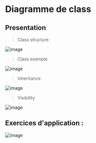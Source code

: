 # Diagramme de class

## Presentation

> Class structure

![image](https://user-images.githubusercontent.com/92023794/199476407-6bc509f8-bba4-4fac-978f-f0ff5f9895a8.png)

> Class exemple

![image](https://user-images.githubusercontent.com/92023794/199478499-6d4c58b5-8a33-4fd7-9fee-5675b2858e9e.png)

> Inheritance

![image](https://user-images.githubusercontent.com/92023794/199478634-a7ea4f5b-163e-4839-8505-b87cf891c1cd.png)

>Visibility

![image](https://user-images.githubusercontent.com/92023794/199689481-cc4a9dbe-edf4-46ed-8ad6-1bed0fb6bcf5.png)


## Exercices d'application :

![image](https://user-images.githubusercontent.com/92023794/199696187-0cb14b94-1ec5-43d6-9efe-a03dc7cea9de.png)
